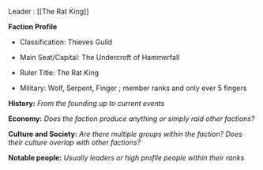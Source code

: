 Leader : [[The Rat King]]

**Faction Profile**

- Classification: Thieves Guild
    
- Main Seat/Capital: The Undercroft of Hammerfall
    
- Ruler Title: The Rat King
    
- Military: Wolf, Serpent, Finger ; member ranks and only ever 5 fingers
    

**History:** _From the founding up to current events_

**Economy:** _Does the faction produce anything or simply raid other factions?_

**Culture and Society:** _Are there multiple groups within the faction? Does their culture overlap with other factions?_

**Notable people:** _Usually leaders or high profile people within their ranks_